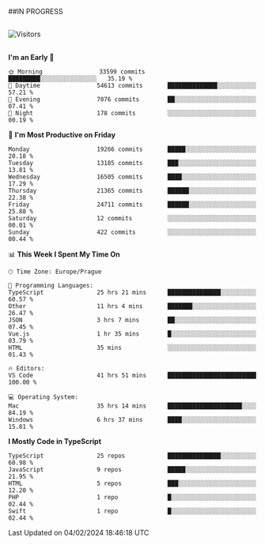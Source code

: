 ##IN PROGRESS
##
![Visitors](https://komarev.com/ghpvc/?username=petrbui&style=for-the-badge&label=Visitors+👀)



##
<!--
[![My GitHub stats](https://github-readme-stats.vercel.app/api?username=petrbui&theme=github_dark)](https://github.com/anuraghazra/github-readme-stats)

[![My wakatime stats](https://github-readme-stats.vercel.app/api/wakatime?username=petrbui&theme=github_dark)](https://github.com/anuraghazra/github-readme-stats)
-->
<!--START_SECTION:waka-->
**I'm an Early 🐤** 

```text
🌞 Morning                33599 commits       █████████░░░░░░░░░░░░░░░░   35.19 % 
🌆 Daytime                54613 commits       ██████████████░░░░░░░░░░░   57.21 % 
🌃 Evening                7076 commits        ██░░░░░░░░░░░░░░░░░░░░░░░   07.41 % 
🌙 Night                  178 commits         ░░░░░░░░░░░░░░░░░░░░░░░░░   00.19 % 
```
📅 **I'm Most Productive on Friday** 

```text
Monday                   19266 commits       █████░░░░░░░░░░░░░░░░░░░░   20.18 % 
Tuesday                  13185 commits       ███░░░░░░░░░░░░░░░░░░░░░░   13.81 % 
Wednesday                16505 commits       ████░░░░░░░░░░░░░░░░░░░░░   17.29 % 
Thursday                 21365 commits       ██████░░░░░░░░░░░░░░░░░░░   22.38 % 
Friday                   24711 commits       ██████░░░░░░░░░░░░░░░░░░░   25.88 % 
Saturday                 12 commits          ░░░░░░░░░░░░░░░░░░░░░░░░░   00.01 % 
Sunday                   422 commits         ░░░░░░░░░░░░░░░░░░░░░░░░░   00.44 % 
```


📊 **This Week I Spent My Time On** 

```text
🕑︎ Time Zone: Europe/Prague

💬 Programming Languages: 
TypeScript               25 hrs 21 mins      ███████████████░░░░░░░░░░   60.57 % 
Other                    11 hrs 4 mins       ███████░░░░░░░░░░░░░░░░░░   26.47 % 
JSON                     3 hrs 7 mins        ██░░░░░░░░░░░░░░░░░░░░░░░   07.45 % 
Vue.js                   1 hr 35 mins        █░░░░░░░░░░░░░░░░░░░░░░░░   03.79 % 
HTML                     35 mins             ░░░░░░░░░░░░░░░░░░░░░░░░░   01.43 % 

🔥 Editors: 
VS Code                  41 hrs 51 mins      █████████████████████████   100.00 % 

💻 Operating System: 
Mac                      35 hrs 14 mins      █████████████████████░░░░   84.19 % 
Windows                  6 hrs 37 mins       ████░░░░░░░░░░░░░░░░░░░░░   15.81 % 
```

**I Mostly Code in TypeScript** 

```text
TypeScript               25 repos            ███████████████░░░░░░░░░░   60.98 % 
JavaScript               9 repos             █████░░░░░░░░░░░░░░░░░░░░   21.95 % 
HTML                     5 repos             ███░░░░░░░░░░░░░░░░░░░░░░   12.20 % 
PHP                      1 repo              █░░░░░░░░░░░░░░░░░░░░░░░░   02.44 % 
Swift                    1 repo              █░░░░░░░░░░░░░░░░░░░░░░░░   02.44 % 
```




 Last Updated on 04/02/2024 18:46:18 UTC
<!--END_SECTION:waka-->
